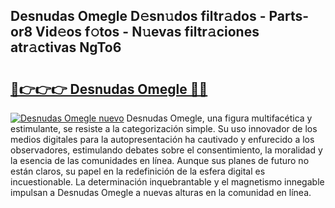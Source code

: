 ## Desnudas Omegle D𝚎sn𝚞dos filtr𝚊dos - Parts-or8 Vid𝚎os f𝚘tos - N𝚞evas filtr𝚊ciones atr𝚊ctivas NgTo6

# <h2><a href="http://mbc7m9.tromn.icu/?c=Desnudas+Omegle">🔗👉👉👉 Desnudas Omegle 🔗🔗</a></h2>

[![Desnudas Omegle nuevo](https://i.imgur.com/pEAQMta.gif)](http://mbc7m9.tromn.icu/?c=Desnudas+Omegle)
Desnudas Omegle, una figura multifacética y estimulante, se resiste a la categorización simple. Su uso innovador de los medios digitales para la autopresentación ha cautivado y enfurecido a los observadores, estimulando debates sobre el consentimiento, la moralidad y la esencia de las comunidades en línea. Aunque sus planes de futuro no están claros, su papel en la redefinición de la esfera digital es incuestionable. La determinación inquebrantable y el magnetismo innegable impulsan a Desnudas Omegle a nuevas alturas en la comunidad en línea.

